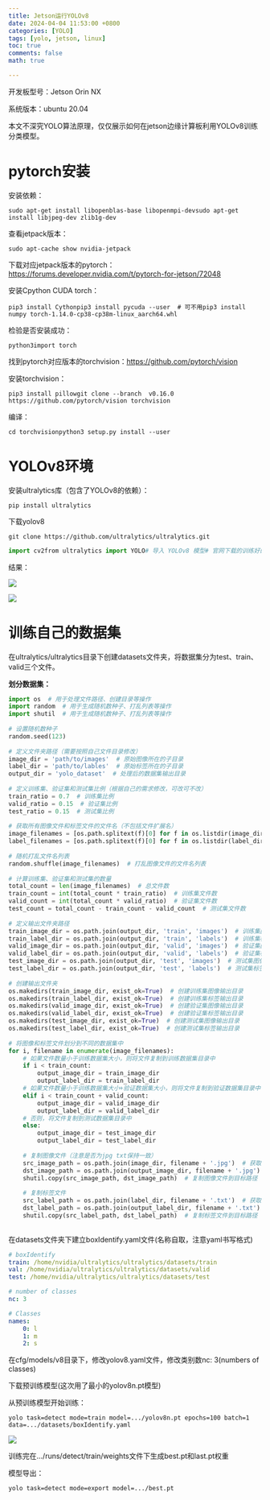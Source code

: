 ```yaml
---
title: Jetson运行YOLOv8
date: 2024-04-04 11:53:00 +0800
categories: [YOLO]
tags: [yolo, jetson, linux]
toc: true 
comments: false
math: true

---
```


开发板型号：Jetson Orin NX

系统版本：ubuntu 20.04

本文不深究YOLO算法原理，仅仅展示如何在jetson边缘计算板利用YOLOv8训练分类模型。

# pytorch安装

安装依赖：

```Plain
sudo apt-get install libopenblas-base libopenmpi-devsudo apt-get install libjpeg-dev zlib1g-dev
```

查看jetpack版本：

```Plain
sudo apt-cache show nvidia-jetpack
```

下载对应jetpack版本的pytorch：https://forums.developer.nvidia.com/t/pytorch-for-jetson/72048

安装Cpython CUDA torch：

```Plain
pip3 install Cythonpip3 install pycuda --user  # 可不用pip3 install numpy torch-1.14.0-cp38-cp38m-linux_aarch64.whl
```

检验是否安装成功：

```Plain
python3import torch
```

找到pytorch对应版本的torchvision：https://github.com/pytorch/vision

安装torchvision：

```Plain
pip3 install pillowgit clone --branch  v0.16.0 https://github.com/pytorch/vision torchvision
```

编译：

```Plain
cd torchvisionpython3 setup.py install --user
```

# YOLOv8环境

安装ultralytics库（包含了YOLOv8的依赖）：

```Plain
pip install ultralytics
```

下载yolov8

```Plain
git clone https://github.com/ultralytics/ultralytics.git
```

```Python
import cv2from ultralytics import YOLO# 导入 YOLOv8 模型# 官网下载的训练好的模型model = YOLO('./yolov8n.pt')# 打开视频文件# 自己拍频屏的一段视频video_path = "./1848114474.mp4"cap = cv2.VideoCapture(video_path)while cap.isOpened():    success, frame = cap.read()    if success:        results = model(frame)        annotated_frame = results[0].plot()        cv2.imshow("YOLOv8 Inference", annotated_frame)        if cv2.waitKey(1) & 0xFF == ord("q"):            break    else:        breakcap.release()cv2.destroyAllWindows()
```

结果：

![](/assets/img/jetsonYOLO1.png)

![](/assets/img/jetsonYOLO2.png)

# 训练自己的数据集

在ultralytics/ultralytics目录下创建datasets文件夹，将数据集分为test、train、valid三个文件。

**划分数据集：**

```python
import os  # 用于处理文件路径、创建目录等操作
import random  # 用于生成随机数种子、打乱列表等操作
import shutil  # 用于生成随机数种子、打乱列表等操作
 
# 设置随机数种子
random.seed(123)
 
# 定义文件夹路径（需要按照自己文件目录修改）
image_dir = 'path/to/images'  # 原始图像所在的子目录
label_dir = 'path/to/lables'  # 原始标签所在的子目录
output_dir = 'yolo_dataset'  # 处理后的数据集输出目录
 
# 定义训练集、验证集和测试集比例（根据自己的需求修改，可改可不改）
train_ratio = 0.7  # 训练集比例
valid_ratio = 0.15  # 验证集比例
test_ratio = 0.15  # 测试集比例
 
# 获取所有图像文件和标签文件的文件名（不包括文件扩展名）
image_filenames = [os.path.splitext(f)[0] for f in os.listdir(image_dir)]  # 提取所有图像文件的文件名列表
label_filenames = [os.path.splitext(f)[0] for f in os.listdir(label_dir)]  # 提取所有标签文件的文件名列表
 
# 随机打乱文件名列表
random.shuffle(image_filenames)  # 打乱图像文件的文件名列表
 
# 计算训练集、验证集和测试集的数量
total_count = len(image_filenames)  # 总文件数
train_count = int(total_count * train_ratio)  # 训练集文件数
valid_count = int(total_count * valid_ratio)  # 验证集文件数
test_count = total_count - train_count - valid_count  # 测试集文件数
 
# 定义输出文件夹路径
train_image_dir = os.path.join(output_dir, 'train', 'images')  # 训练集图像输出目录
train_label_dir = os.path.join(output_dir, 'train', 'labels')  # 训练集标签输出目录
valid_image_dir = os.path.join(output_dir, 'valid', 'images')  # 验证集图像输出目录
valid_label_dir = os.path.join(output_dir, 'valid', 'labels')  # 验证集标签输出目录
test_image_dir = os.path.join(output_dir, 'test', 'images')  # 测试集图像输出目录
test_label_dir = os.path.join(output_dir, 'test', 'labels')  # 测试集标签输出目录
 
# 创建输出文件夹
os.makedirs(train_image_dir, exist_ok=True)  # 创建训练集图像输出目录
os.makedirs(train_label_dir, exist_ok=True)  # 创建训练集标签输出目录
os.makedirs(valid_image_dir, exist_ok=True)  # 创建验证集图像输出目录
os.makedirs(valid_label_dir, exist_ok=True)  # 创建验证集标签输出目录
os.makedirs(test_image_dir, exist_ok=True)  # 创建测试集图像输出目录
os.makedirs(test_label_dir, exist_ok=True)  # 创建测试集标签输出目录
 
# 将图像和标签文件划分到不同的数据集中
for i, filename in enumerate(image_filenames):
    # 如果文件数量小于训练数据集大小，则将文件复制到训练数据集目录中
    if i < train_count:
        output_image_dir = train_image_dir
        output_label_dir = train_label_dir
    # 如果文件数量小于训练数据集大小+验证数据集大小，则将文件复制到验证数据集目录中
    elif i < train_count + valid_count:
        output_image_dir = valid_image_dir
        output_label_dir = valid_label_dir
    # 否则，将文件复制到测试数据集目录中
    else:
        output_image_dir = test_image_dir
        output_label_dir = test_label_dir
 
    # 复制图像文件（注意是否为jpg txt保持一致）
    src_image_path = os.path.join(image_dir, filename + '.jpg')  # 获取图像文件的源路径
    dst_image_path = os.path.join(output_image_dir, filename + '.jpg')  # 获取图像文件的目标路径
    shutil.copy(src_image_path, dst_image_path)  # 复制图像文件到目标路径
 
    # 复制标签文件
    src_label_path = os.path.join(label_dir, filename + '.txt')  # 获取标签文件的源路径
    dst_label_path = os.path.join(output_label_dir, filename + '.txt')  # 获取标签文件的目标路径
    shutil.copy(src_label_path, dst_label_path)  # 复制标签文件到目标路径
 
```



在datasets文件夹下建立boxIdentify.yaml文件(名称自取，注意yaml书写格式)

```yaml
# boxIdentify
train: /home/nvidia/ultralytics/ultralytics/datasets/train
val: /home/nvidia/ultralytics/ultralytics/datasets/valid
test: /home/nvidia/ultralytics/ultralytics/datasets/test

# number of classes
nc: 3

# Classes
names:
    0: l
    1: m
    2: s
```

在cfg/models/v8目录下，修改yolov8.yaml文件，修改类别数nc: 3(numbers of classes)

下载预训练模型(这次用了最小的yolov8n.pt模型)

从预训练模型开始训练：

```Plain
yolo task=detect mode=train model=.../yolov8n.pt epochs=100 batch=1 data=.../datasets/boxIdentify.yaml
```

![](/assets/img/jetsonYOLO3.png)

训练完在.../runs/detect/train/weights文件下生成best.pt和last.pt权重

模型导出：

```Plain
yolo task=detect mode=export model=.../best.pt
```
